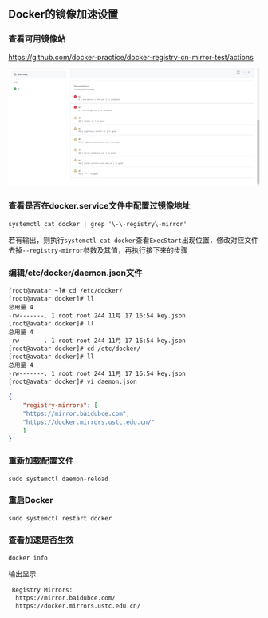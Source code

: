 ## **Docker的镜像加速设置**

### 查看可用镜像站

https://github.com/docker-practice/docker-registry-cn-mirror-test/actions

![](assets/Docker的镜像加速设置/2191564-20211124094611368-2008446211.png)



### 查看是否在docker.service文件中配置过镜像地址

```
systemctl cat docker | grep '\-\-registry\-mirror'
```

若有输出，则执行`systemctl cat docker`查看`ExecStart`出现位置，修改对应文件去掉`--registry-mirror`参数及其值，再执行接下来的步骤

### 编辑/etc/docker/daemon.json文件

```
[root@avatar ~]# cd /etc/docker/
[root@avatar docker]# ll
总用量 4
-rw-------. 1 root root 244 11月 17 16:54 key.json
[root@avatar docker]# ll
总用量 4
-rw-------. 1 root root 244 11月 17 16:54 key.json
[root@avatar docker]# cd /etc/docker/
[root@avatar docker]# ll
总用量 4
-rw-------. 1 root root 244 11月 17 16:54 key.json
[root@avatar docker]# vi daemon.json
```

```json
{
    "registry-mirrors": [
    "https://mirror.baidubce.com",
    "https://docker.mirrors.ustc.edu.cn/"
    ]
}
```

### 重新加载配置文件

```
sudo systemctl daemon-reload
```

### 重启Docker

```
sudo systemctl restart docker
```

### 查看加速是否生效

```
docker info
```

输出显示

```
 Registry Mirrors:
  https://mirror.baidubce.com/
  https://docker.mirrors.ustc.edu.cn/
```